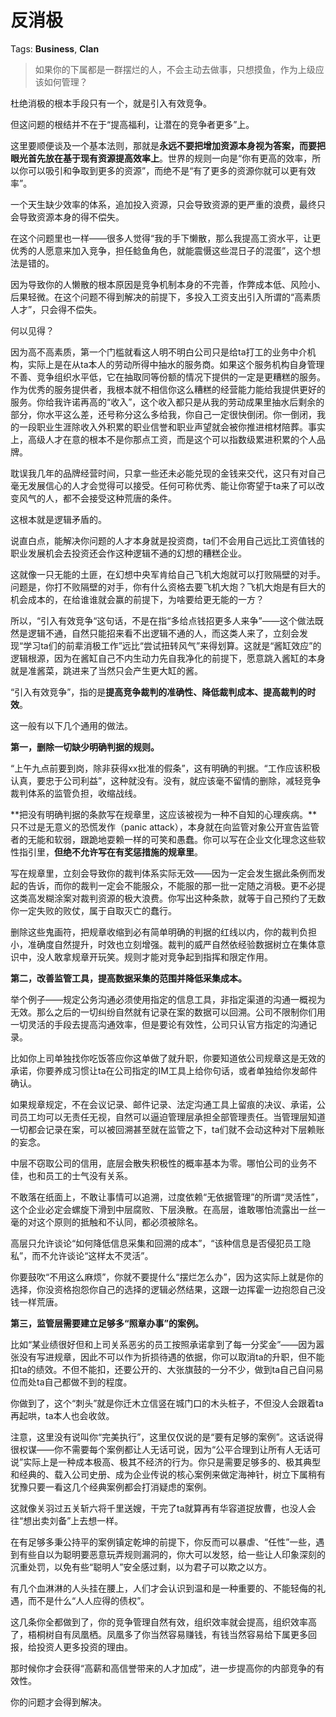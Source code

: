 # 反消极

Tags: **Business**, **Clan**

> 如果你的下属都是一群摆烂的人，不会主动去做事，只想摸鱼，作为上级应该如何管理？



杜绝消极的根本手段只有一个，就是引入有效竞争。

但这问题的根结并不在于“提高福利，让潜在的竞争者更多”上。

这里要顺便谈及一个基本法则，那就是**永远不要把增加资源本身视为答案，而要把眼光首先放在基于现有资源提高效率上**。世界的规则一向是“你有更高的效率，所以你可以吸引和争取到更多的资源”，而绝不是“有了更多的资源你就可以更有效率”。

一个天生缺少效率的体系，追加投入资源，只会导致资源的更严重的浪费，最终只会导致资源本身的得不偿失。

在这个问题里也一样——很多人觉得“我的手下懒散，那么我提高工资水平，让更优秀的人愿意来加入竞争，担任鲶鱼角色，就能震慑这些混日子的混蛋”，这个想法是错的。

因为导致你的人懒散的根本原因是竞争机制本身的不完善，作弊成本低、风险小、后果轻微。在这个问题不得到解决的前提下，多投入工资支出引入所谓的“高素质人才”，只会得不偿失。

何以见得？

因为高不高素质，第一个门槛就看这人明不明白公司只是给ta打工的业务中介机构，实际上是在从ta本人的劳动所得中抽水的服务商。如果这个服务机构自身管理不善、竞争组织水平低，它在抽取同等份额的情况下提供的一定是更糟糕的服务。作为优秀的服务提供者，我根本就不相信你这么糟糕的经营能力能给我提供更好的服务。你给我许诺再高的“收入”，这个收入都只是从我的劳动成果里抽水后剩余的部分，你水平这么差，还号称分这么多给我，你自己一定很快倒闭。你一倒闭，我的一段职业生涯除收入外积累的职业信誉和职业声望就会被你推进棺材陪葬。事实上，高级人才在意的根本不是你那点工资，而是这个可以指数级累进积累的个人品牌。

耽误我几年的品牌经营时间，只拿一些还未必能兑现的金钱来交代，这只有对自己毫无发展信心的人才会觉得可以接受。任何可称优秀、能让你寄望于ta来了可以改变风气的人，都不会接受这种荒唐的条件。

这根本就是逻辑矛盾的。

说直白点，能解决你问题的人才本身就是投资商，ta们不会用自己远比工资值钱的职业发展机会去投资还会作这种逻辑不通的幻想的糟糕企业。

这就像一只无能的土匪，在幻想中央军肯给自己飞机大炮就可以打败隔壁的对手。问题是，你打不败隔壁的对手，你有什么资格去要飞机大炮？飞机大炮是有巨大的机会成本的，在给谁谁就会赢的前提下，为啥要给更无能的一方？

所以，“引入有效竞争“这句话，不是在指“多给点钱招更多人来争”——这个做法既然是逻辑不通，自然只能招来看不出逻辑不通的人，而这类人来了，立刻会发现“学习ta们的前辈消极工作”远比“尝试扭转风气”来得划算。这就是“酱缸效应”的逻辑根源，因为在酱缸自己不内生动力先自我净化的前提下，愿意跳入酱缸的本身就是准酱菜，跳进来了当然只会产生更大缸的酱。

“引入有效竞争”，指的是**提高竞争裁判的准确性、降低裁判成本、提高裁判的时效**。

这一般有以下几个通用的做法。

**第一，删除一切缺少明确判据的规则。**

“上午九点前要到岗，除非获得xx批准的假条”，这有明确的判据。“工作应该积极认真，要忠于公司利益”，这种就没有。没有，就应该毫不留情的删除，减轻竞争裁判体系的监管负担，收缩战线。

**把没有明确判据的条款写在规章里，这应该被视为一种不自知的心理疾病。**只不过是无意义的恐慌发作（panic attack），本身就在向监管对象公开宣告监管者的无能和软弱，跟跪地耍赖一样的可笑和愚蠢。你可以写在企业文化理念这些软性指引里，**但绝不允许写在有奖惩措施的规章里**。

写在规章里，立刻会导致你的裁判体系实际无效——因为一定会发生据此条例而发起的告诉，而你的裁判一定会不能服众，不能服的那一批一定随之消极。更不必提这类高发糊涂案对裁判资源的极大浪费。你写出这种条款，就等于自己预约了无数你一定失败的败仗，属于自取灭亡的蠢行。

删除这些鬼画符，把规章收缩到必有简单明确的判据的红线以内，你的裁判负担小，准确度自然提升，时效也立刻增强。裁判的威严自然依经验数据树立在集体意识中，没人敢拿规章开玩笑。规则才能对竞争起到指挥和限定作用。

**第二，改善监管工具，提高数据采集的范围并降低采集成本。**

举个例子——规定公务沟通必须使用指定的信息工具，非指定渠道的沟通一概视为无效。那么之后的一切纠纷自然就有记录在案的数据可以回溯。公司不限制你们用一切灵活的手段去提高沟通效率，但是要论有效性，公司只认官方指定的沟通记录。

比如你上司单独找你吃饭答应你这单做了就升职，你要知道依公司规章这是无效的承诺，你要养成习惯让ta在公司指定的IM工具上给你句话，或者单独给你发邮件确认。

如果规章规定，不在会议记录、邮件记录、法定沟通工具上留痕的决议、承诺，公司员工均可以无责任无视，自然可以逼迫管理层承担全部管理责任。当管理层知道一切都会记录在案，可以被回溯甚至就在监管之下，ta们就不会动这种对下层赖账的妄念。

中层不窃取公司的信用，底层会散失积极性的概率基本为零。哪怕公司的业务不佳，也和员工的士气没有关系。

不敢落在纸面上，不敢让事情可以追溯，过度依赖“无依据管理”的所谓“灵活性”，这个企业必定会螺旋下滑到中层腐败、下层涣散。在高层，谁敢哪怕流露出一丝一毫的对这个原则的抵触和不认同，都必须被除名。

高层只允许谈论“如何降低信息采集和回溯的成本”，“该种信息是否侵犯员工隐私”，而不允许谈论“这样太不灵活”。

你要鼓吹“不用这么麻烦”，你就不要提什么“摆烂怎么办”，因为这实际上就是你的选择，你没资格抱怨你自己的选择的逻辑必然结果，这跟一边挥霍一边抱怨自己没钱一样荒唐。

**第三，监管层需要建立足够多“照章办事”的案例。**

比如“某业绩很好但和上司关系恶劣的员工按照承诺拿到了每一分奖金”——因为嚣张没有写进规章，因此不可以作为折损待遇的依据，你可以取消ta的升职，但不能扣ta的绩效。不但不能扣，还要公开的、大张旗鼓的一分不少，做到ta自己自问易位而处ta自己都做不到的程度。

你做到了，这个“刺头”就是你迁木立信竖在城门口的木头桩子，不但没人会跟着ta再起哄，ta本人也会收敛。

注意，这里没有说叫你“完美执行”，这里仅仅说的是“要有足够的案例”。这话说得很权谋——你不需要每个案例都让人无话可说，因为“公平合理到让所有人无话可说”实际上是一种成本极高、极其不经济的行为。你只是需要足够多的、极其典型和经典的、载入公司史册、成为企业传说的核心案例来做定海神针，树立下属稍有犹豫只要一看这几个经典案例都会打消疑虑的案例。

这就像关羽过五关斩六将千里送嫂，干完了ta就算再有华容道捉放曹，也没人会往“想出卖刘备”上去想一样。

在有足够多秉公持平的案例镇定乾坤的前提下，你反而可以暴虐、“任性”一些，遇到有些自以为聪明要恶意玩弄规则漏洞的，你大可以发怒，给一些让人印象深刻的沉重处罚，以免有些“聪明人”安全感过剩，以为君子可以欺之以方。

有几个血淋淋的人头挂在腰上，人们才会认识到温和是一种重要的、不能轻侮的礼遇，而不是什么“人人应得的债权”。

这几条你全都做到了，你的竞争管理自然有效，组织效率就会提高，组织效率高了，梧桐树自有凤凰栖。凤凰多了你当然容易赚钱，有钱当然容易给下属更多回报，给投资人更多投资的理由。

那时候你才会获得“高薪和高信誉带来的人才加成”，进一步提高你的内部竞争的有效性。

你的问题才会得到解决。



